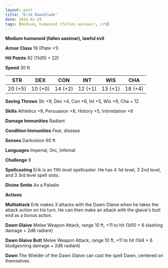 ```yaml
---
layout: post
title: "Erik Dawnblade"
date: 2016-02-29
tags: [medium, humanoid (fallen aasimar), cr9]
---
```


**Medium humanoid (fallen aasimar), lawful evil**

**Armor Class** 19 (Plate +1)

**Hit Points** 92 (11d10 + 22)

**Speed** 30 ft

|   STR   |   DEX   |   CON   |   INT   |   WIS   |   CHA   |
|:-----:|:-----:|:-----:|:-----:|:-----:|:-----:|
| 20 (+5) | 10 (+0) | 14 (+2) | 12 (+1) | 13 (+1) | 18 (+4) |

**Saving Throws** Str +9, Dex +4, Con +6, Int +5, Wis +9, Cha + 12

**Skills** Athletics +9, Persuasion +8, History +5, Intimidation +8

**Damage Immunities** Radiant

**Condition Immunities** Fear, disease

**Senses** Darkvision 60 ft

**Languages** Imperial, Orc, Infernal

**Challenge** 9

**Spellcasting** Erik is an 11th level spellcaster. He has 4 1st level, 3 2nd level, and 3 3rd level spell slots.

**Divine Smite** As a Paladin

**Actions**

**Multiattack** Erik makes 3 attacks with the Dawn Glaive when he takes the attack action on his turn. He can then make an attack with the glaive's butt end as a bonus action.

**Dawn Glaive** Melee Weapon Attack, range 10 ft, +11 to hit (1d10 + 6 slashing damage + 2d8 radiant)

**Dawn Glaive Butt** Melee Weapon Attack, range 10 ft, +11 to hit (1d4 + 6 bludgeoning damage + 2d8 radiant)

**Dawn** The Wielder of the Dawn Glaive can cast the spell Dawn, centered on themselves.


